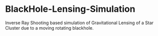 # BlackHole-Lensing-Simulation
Inverse Ray Shooting based simulation of Gravitational Lensing of a Star Cluster due to a moving rotating blackhole.
